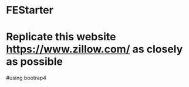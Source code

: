 # FEStarter

# Replicate this website https://www.zillow.com/ as closely as possible

#using bootrap4

